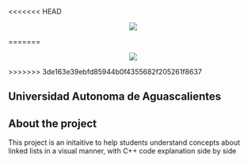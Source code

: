 <<<<<<< HEAD
<p align="center"><img style="background-style: #fff" src="https://uaa.mx/content/Artboard-190.png"></p>
=======
<p align="center"><img src="https://uaa.mx/content/Artboard-190.png"></p>
>>>>>>> 3de163e39ebfd85944b0f4355682f205261f8637

## Universidad Autonoma de Aguascalientes

## About the project

This project is an initaitive to help students understand concepts about linked lists in a visual manner, with C++ code explanation side by side 
